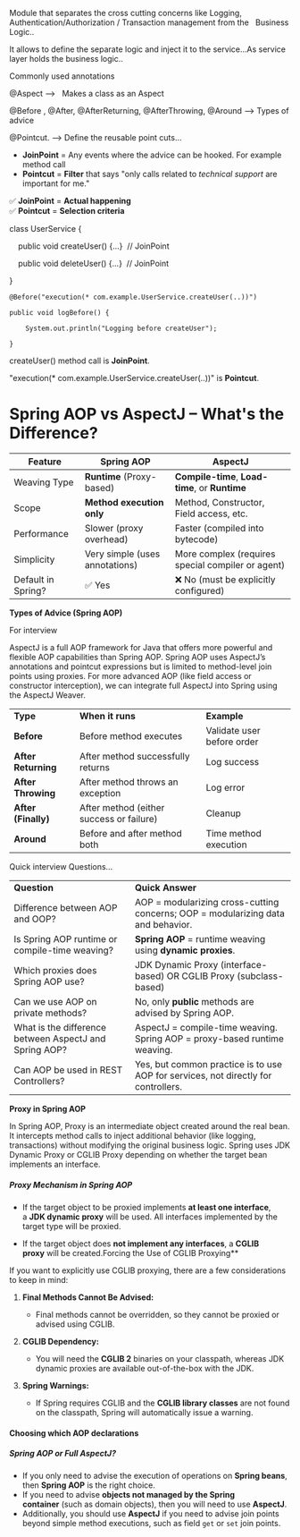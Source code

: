 Module that separates the cross cutting concerns like Logging, Authentication/Authorization / Transaction management from the   Business Logic..

It allows to define the separate logic and inject it to the service…As service layer holds the business logic..

Commonly used annotations 

@Aspect —>   Makes a class as an Aspect 

@Before , @After, @AfterReturning, @AfterThrowing, @Around —> Types of advice

@Pointcut. ——> Define the reusable point cuts…

- **JoinPoint** = Any events where the advice can be hooked. For example method call
- **Pointcut** = **Filter** that says "only calls related to _technical support_ are important for me."

  

✅ **JoinPoint** = **Actual happening**  
✅ **Pointcut** = **Selection criteria**

  
class UserService {

    public void createUser() {...}  // JoinPoint

    public void deleteUser() {...}  // JoinPoint

}

  
```
@Before("execution(* com.example.UserService.createUser(..))")

public void logBefore() {

    System.out.println("Logging before createUser");

}

```


createUser() method call is **JoinPoint**.

"execution(* com.example.UserService.createUser(..))" is **Pointcut**.



# Spring AOP vs AspectJ – What's the Difference?

| Feature            | **Spring AOP**                 | **AspectJ**                                       |
| ------------------ | ------------------------------ | ------------------------------------------------- |
| Weaving Type       | **Runtime** (Proxy-based)      | **Compile-time**, **Load-time**, or **Runtime**   |
| Scope              | **Method execution only**      | Method, Constructor, Field access, etc.           |
| Performance        | Slower (proxy overhead)        | Faster (compiled into bytecode)                   |
| Simplicity         | Very simple (uses annotations) | More complex (requires special compiler or agent) |
| Default in Spring? | ✅ Yes                          | ❌ No (must be explicitly configured)              |

  

**Types of Advice (Spring AOP)**

For interview 

AspectJ is a full AOP framework for Java that offers more powerful and flexible AOP capabilities than Spring AOP. Spring AOP uses AspectJ’s annotations and pointcut expressions but is limited to method-level join points using proxies. For more advanced AOP (like field access or constructor interception), we can integrate full AspectJ into Spring using the AspectJ Weaver.

|                     |                                          |                            |
| ------------------- | ---------------------------------------- | -------------------------- |
| **Type**            | **When it runs**                         | **Example**                |
| **Before**          | Before method executes                   | Validate user before order |
| **After Returning** | After method successfully returns        | Log success                |
| **After Throwing**  | After method throws an exception         | Log error                  |
| **After (Finally)** | After method (either success or failure) | Cleanup                    |
| **Around**          | Before and after method both             | Time method execution      |

  

Quick interview Questions…


|                                                        |                                                                                    |
| ------------------------------------------------------ | ---------------------------------------------------------------------------------- |
| **Question**                                           | **Quick Answer**                                                                   |
| Difference between AOP and OOP?                        | AOP = modularizing cross-cutting concerns; OOP = modularizing data and behavior.   |
| Is Spring AOP runtime or compile-time weaving?         | **Spring AOP** = runtime weaving using **dynamic proxies**.                        |
| Which proxies does Spring AOP use?                     | JDK Dynamic Proxy (interface-based) OR CGLIB Proxy (subclass-based)                |
| Can we use AOP on private methods?                     | No, only **public** methods are advised by Spring AOP.                             |
| What is the difference between AspectJ and Spring AOP? | AspectJ = compile-time weaving. Spring AOP = proxy-based runtime weaving.          |
| Can AOP be used in REST Controllers?                   | Yes, but common practice is to use AOP for services, not directly for controllers. |

**Proxy in Spring AOP**

In Spring AOP, Proxy is an intermediate object created around the real bean. It intercepts method calls to inject additional behavior (like logging, transactions) without modifying the original business logic. Spring uses JDK Dynamic Proxy or CGLIB Proxy depending on whether the target bean implements an interface.


##### **Proxy Mechanism in Spring AOP**


- If the target object to be proxied implements **at least one interface**, a **JDK dynamic proxy** will be used. All interfaces implemented by the target type will be proxied.
    
- If the target object does **not implement any interfaces**, a **CGLIB proxy** will be created.Forcing the Use of CGLIB Proxying**
    

If you want to explicitly use CGLIB proxying, there are a few considerations to keep in mind:

1. **Final Methods Cannot Be Advised:**
    
    - Final methods cannot be overridden, so they cannot be proxied or advised using CGLIB.
2. **CGLIB Dependency:**
    
    - You will need the **CGLIB 2** binaries on your classpath, whereas JDK dynamic proxies are available out-of-the-box with the JDK.
3. **Spring Warnings:**
    
    - If Spring requires CGLIB and the **CGLIB library classes** are not found on the classpath, Spring will automatically issue a warning.



#### **Choosing which AOP declarations**

##### Spring AOP or Full AspectJ?

- If you only need to advise the execution of operations on **Spring beans**, then **Spring AOP** is the right choice.
- If you need to advise **objects not managed by the Spring container** (such as domain objects), then you will need to use **AspectJ**.
- Additionally, you should use **AspectJ** if you need to advise join points beyond simple method executions, such as field `get` or `set` join points.